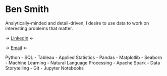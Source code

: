 # Ben Smith
Analytically-minded and detail-driven, I desire to use data to work on interesting problems that matter. 

-> [LinkedIn](https://www.linkedin.com/in/bensmith07/) <-

-> [Email](mailto:ben.f.smith07@gmail.com) <-

Python - SQL - Tableau - Applied Statistics - Pandas - Matplotlib - Seaborn - Machine Learning - Natural Language Processing - Apache Spark - Data Storytelling - Git - Jupyter Notebooks